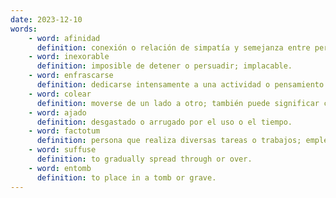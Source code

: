 ```yaml
---
date: 2023-12-10
words:
    - word: afinidad
      definition: conexión o relación de simpatía y semejanza entre personas o cosas.
    - word: inexorable
      definition: imposible de detener o persuadir; implacable.
    - word: enfrascarse
      definition: dedicarse intensamente a una actividad o pensamiento.
    - word: colear
      definition: moverse de un lado a otro; también puede significar continuar o persistir.
    - word: ajado
      definition: desgastado o arrugado por el uso o el tiempo.
    - word: factotum
      definition: persona que realiza diversas tareas o trabajos; empleado de múltiples funciones.
    - word: suffuse
      definition: to gradually spread through or over.
    - word: entomb
      definition: to place in a tomb or grave.
---
```

